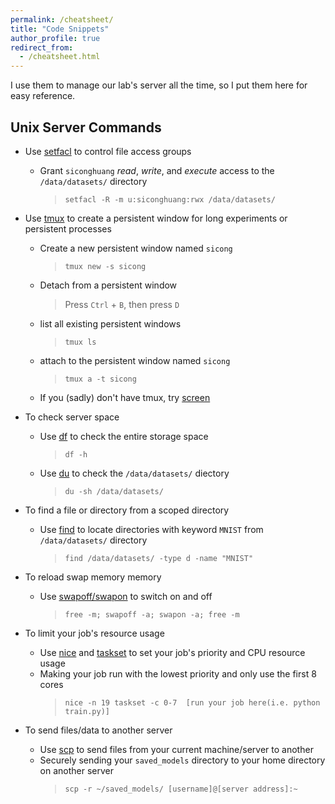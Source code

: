 ```yaml
---
permalink: /cheatsheet/
title: "Code Snippets"
author_profile: true
redirect_from:
  - /cheatsheet.html
---
```


I use them to manage our lab's server all the time, so I put them here for easy reference.

## Unix Server Commands

- Use [setfacl](https://linux.die.net/man/1/setfacl) to control file access groups

  - Grant `siconghuang` _read_, _write_, and _execute_ access to the `/data/datasets/` directory
    > `setfacl -R -m u:siconghuang:rwx /data/datasets/`

- Use [tmux](https://tmuxcheatsheet.com/) to create a persistent window for long experiments or persistent processes

  - Create a new persistent window named `sicong`
    > `tmux new -s sicong`
  - Detach from a persistent window
    > Press `Ctrl` + `B`, then press `D`
  - list all existing persistent windows
    > `tmux ls`
  - attach to the persistent window named `sicong`
    > `tmux a -t sicong`
  - If you (sadly) don't have tmux, try [screen](https://linux.die.net/man/1/screen)

- To check server space

  - Use [df](https://linux.die.net/man/1/df) to check the entire storage space
    > `df -h`
  - Use [du](https://linux.die.net/man/1/du) to check the `/data/datasets/` diectory
    > `du -sh /data/datasets/`

- To find a file or directory from a scoped directory

  - Use [find](https://www.cyberciti.biz/faq/howto-find-a-directory-linux-command/) to locate directories with keyword `MNIST` from `/data/datasets/` directory
    > `find /data/datasets/ -type d -name "MNIST"`

- To reload swap memory memory

  - Use [swapoff/swapon](https://www.redhat.com/sysadmin/clear-swap-linux#:~:text=To%20clear%20the%20swap%20memory,in%20swap%20and%20in%20RAM.) to switch on and off
    > `free -m; swapoff -a; swapon -a; free -m`

- To limit your job's resource usage

  - Use [nice](https://linux.die.net/man/1/nice) and [taskset](https://linux.die.net/man/1/taskset) to set your job's priority and CPU resource usage
  - Making your job run with the lowest priority and only use the first 8 cores
    > `nice -n 19 taskset -c 0-7  [run your job here(i.e. python train.py)]`

- To send files/data to another server
  - Use [scp](https://linux.die.net/man/1/scp) to send files from your current machine/server to another
  - Securely sending your `saved_models` directory to your home directory on another server
    > `scp -r ~/saved_models/ [username]@[server address]:~`
